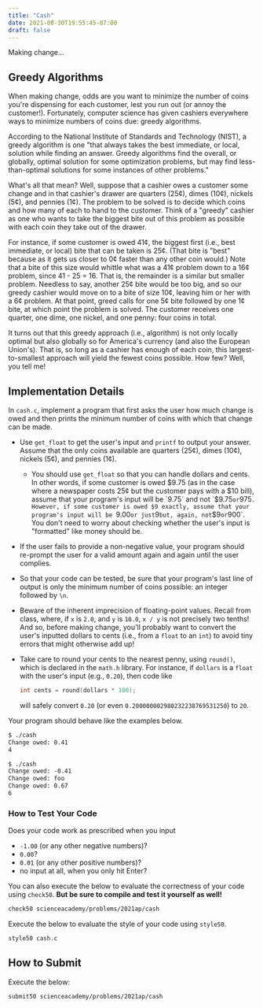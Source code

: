 ```yaml
---
title: "Cash"
date: 2021-08-30T19:55:45-07:00
draft: false
---
```


Making change...

<!--more-->

## Greedy Algorithms

When making change, odds are you want to minimize the number of coins you're dispensing for each customer, lest you run out (or annoy the customer!).  Fortunately, computer science has given cashiers everywhere ways to minimize numbers of coins due: greedy algorithms.

According to the National Institute of Standards and Technology (NIST), a greedy algorithm is one "that always takes the best immediate, or local, solution while finding an answer. Greedy algorithms find the overall, or globally, optimal solution for some optimization problems, but may find less-than-optimal solutions for some instances of other problems."

What's all that mean? Well, suppose that a cashier owes a customer some change and in that cashier's drawer are quarters (25¢), dimes (10¢), nickels (5¢), and pennies (1¢). The problem to be solved is to decide which coins and how many of each to hand to the customer. Think of a "greedy" cashier as one who wants to take the biggest bite out of this problem as possible with each coin they take out of the drawer.

For instance, if some customer is owed 41¢, the biggest first (i.e., best immediate, or local) bite that can be taken is 25¢. (That bite is "best" because as it gets us closer to 0¢ faster than any other coin would.) Note that a bite of this size would whittle what was a 41¢ problem down to a 16¢ problem, since 41 - 25 = 16. That is, the remainder is a similar but smaller problem. Needless to say, another 25¢ bite would be too big, and so our greedy cashier would move on to a bite of size 10¢, leaving him or her with a 6¢ problem. At that point, greed calls for one 5¢ bite followed by one 1¢ bite, at which point the problem is solved. The customer receives one quarter, one dime, one nickel, and one penny: four coins in total.

It turns out that this greedy approach (i.e., algorithm) is not only locally optimal but also globally so for America's currency (and also the European Union's). That is, so long as a cashier has enough of each coin, this largest-to-smallest approach will yield the fewest coins possible. How few? Well, you tell me!

## Implementation Details

In `cash.c`, implement a program that first asks the user how much change is owed and then prints the minimum number of coins with which that change can be made.

* Use `get_float` to get the user's input and `printf` to output your answer. Assume that the only coins available are quarters (25¢), dimes (10¢), nickels (5¢), and pennies (1¢).
    * You should use `get_float` so that you can handle dollars and cents. In other words, if some customer is owed $9.75 (as in the case where a newspaper costs 25¢ but the customer pays with a $10 bill), assume that your program's input will be `9.75` and not `$9.75` or `975`. However, if some customer is owed $9 exactly, assume that your program's input will be `9.00` or just `9` but, again, not `$9` or `900`. You don't need to worry about checking whether the user's input is "formatted" like money should be.
* If the user fails to provide a non-negative value, your program should re-prompt the user for a valid amount again and again until the user complies.
* So that your code can be tested, be sure that your program's last line of output is only the minimum number of coins possible: an integer followed by `\n`.
* Beware  of the inherent imprecision of floating-point values. Recall from class, where, if `x` is `2.0`, and `y` is `10.0`, `x / y` is not precisely two tenths! And so, before making change, you'll probably want to convert the user's inputted dollars to cents (i.e., from a `float` to an `int`) to avoid tiny errors that might otherwise add up!
* Take care to round your cents to the nearest penny, using `round()`, which is declared in the `math.h` library. For instance, if `dollars` is a `float` with the user's input (e.g., `0.20`), then code like

  ```c
  int cents = round(dollars * 100);
  ```

  will safely convert `0.20` (or even `0.200000002980232238769531250`) to `20`.

Your program should behave like the examples below.

```md
$ ./cash
Change owed: 0.41
4
```

```md
$ ./cash
Change owed: -0.41
Change owed: foo
Change owed: 0.67
6
```

### How to Test Your Code

Does your code work as prescribed when you input

* `-1.00` (or any other negative numbers)?
* `0.00`?
* `0.01` (or any other positive numbers)?
* no input at all, when you only hit Enter?

You can also execute the below to evaluate the correctness of your code using `check50`. **But be sure to compile and test it yourself as well!**

```md
check50 scienceacademy/problems/2021ap/cash
```

Execute the below to evaluate the style of your code using `style50`.

```md
style50 cash.c
```

## How to Submit

Execute the below:

```md
submit50 scienceacademy/problems/2021ap/cash
```
